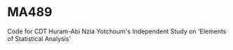 # MA489

Code for CDT Huram-Abi Nzia Yotchoum's Independent Study on 'Elements of Statistical Analysis'
